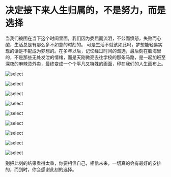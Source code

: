 # 决定接下来人生归属的，不是努力，而是选择

当我们被困在当下这个时间里面，我们因为委屈而流泪，不公而愤怒，失败而心酸，生活总是有那么多不如意的时刻的。
可是生活不就该如此吗，梦想能轻易实现的话是不配成为梦想的。在多年以后，记忆经过时间的淘选，最后刻在脑海里的，不是那些无处发泄的情绪，而是天刚微亮去往学校的那条马路，是一起加班至深夜的麻辣烫外卖，最终变成一个个平凡又特殊的画面，印在我们的人生画布上。

![select ](./../img/select1.png)

![select ](./../img/select2.png)

![select ](./../img/select3.png)

![select ](./../img/select4.png)

![select ](./../img/select5.png)

![select ](./../img/select6.png)

![select ](./../img/select7.png)

![select ](./../img/select8.png)

![select ](./../img/select9.png)


别把此刻的结果看得太重，你要相信自己，相信未来，一切真的会有最好的安排的，而到时，你会感谢此刻的选择。